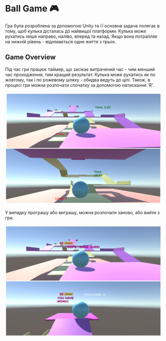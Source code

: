 # Ball Game 🎮
Гра була розроблена за допомогою Unity та її основна задача полягає в тому, щоб кулька дісталась до найвищої платформи. Кулька може рухатись лише направо, наліво, вперед та назад. Якщо вона потрапляє на нижній рівень - віднімається одне життя з трьох.

##  Game Overview
Під час гри працює таймер, що засікає витрачений час - чим менший час проходження, тим кращий результат. Кулька може рухатись як по жовтому, так і по рожевому шляху - обидва ведуть до цілі. Також, в процесі гри можна розпочати спочатку за допомогою натискання 'R'.
<br></br>
![preview](./Screenshots/img1.jpg)
<br></br>
У випадку програшу або виграшу, можна розпочати заново, або вийти з гри.
<br></br>
![preview](./Screenshots/img2.jpg)